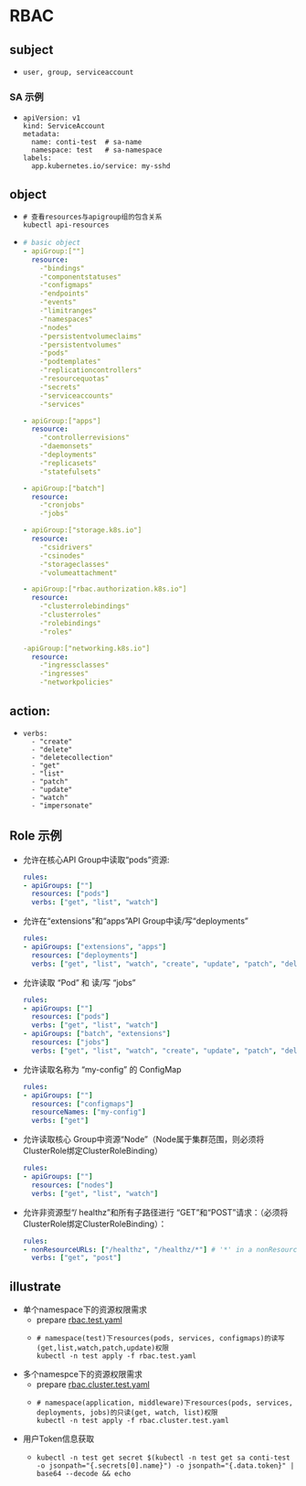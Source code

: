 # RBAC 

## subject
* ```text
  user, group, serviceaccount 
  ```
### SA 示例
* ```shell
  apiVersion: v1
  kind: ServiceAccount
  metadata:
    name: conti-test  # sa-name
    namespace: test   # sa-namespace
  labels:
    app.kubernetes.io/service: my-sshd
  ```
## object
* ```shell
  # 查看resources与apigroup组的包含关系
  kubectl api-resources 
  ```
* ```yaml
  # basic object
  - apiGroup:[""]
    resource:
      -"bindings"
      -"componentstatuses"
      -"configmaps"
      -"endpoints"
      -"events"
      -"limitranges"
      -"namespaces"
      -"nodes"
      -"persistentvolumeclaims"
      -"persistentvolumes"
      -"pods"
      -"podtemplates"
      -"replicationcontrollers"
      -"resourcequotas"
      -"secrets"
      -"serviceaccounts"
      -"services"
  
  - apiGroup:["apps"]
    resource:
      -"controllerrevisions"
      -"daemonsets"
      -"deployments"
      -"replicasets"
      -"statefulsets"
  
  - apiGroup:["batch"]
    resource:
      -"cronjobs"
      -"jobs"
  
  - apiGroup:["storage.k8s.io"]
    resource:
      -"csidrivers"
      -"csinodes"
      -"storageclasses"
      -"volumeattachment"
  
  - apiGroup:["rbac.authorization.k8s.io"]
    resource:
      -"clusterrolebindings"
      -"clusterroles"
      -"rolebindings"
      -"roles"
  
  -apiGroup:["networking.k8s.io"]
    resource:
      -"ingressclasses"
      -"ingresses"
      -"networkpolicies"           
  ```

## action: 
* ```text
  verbs:
    - "create"
    - "delete"
    - "deletecollection"
    - "get"
    - "list"
    - "patch"
    - "update"
    - "watch"
    - "impersonate"
  ```

## Role 示例

* 允许在核心API Group中读取“pods”资源:
  ```yaml
  rules:
  - apiGroups: [""]
    resources: ["pods"]
    verbs: ["get", "list", "watch"]
  ```
* 允许在“extensions”和“apps”API Group中读/写“deployments”
  ```yaml
  rules:
  - apiGroups: ["extensions", "apps"]
    resources: ["deployments"]
    verbs: ["get", "list", "watch", "create", "update", "patch", "delete"]
* 允许读取 “Pod” 和 读/写 “jobs”
  ```yaml
  rules:
  - apiGroups: [""]
    resources: ["pods"]
    verbs: ["get", "list", "watch"]
  - apiGroups: ["batch", "extensions"]
    resources: ["jobs"]
    verbs: ["get", "list", "watch", "create", "update", "patch", "delete"]
* 允许读取名称为 “my-config” 的 ConfigMap
  ```yaml
  rules:
  - apiGroups: [""]
    resources: ["configmaps"]
    resourceNames: ["my-config"]
    verbs: ["get"]
* 允许读取核心 Group中资源“Node”（Node属于集群范围，则必须将ClusterRole绑定ClusterRoleBinding）
  ```yaml
  rules:
  - apiGroups: [""]
    resources: ["nodes"]
    verbs: ["get", "list", "watch"]
* 允许非资源型“/ healthz”和所有子路径进行 “GET”和“POST”请求：（必须将ClusterRole绑定ClusterRoleBinding）：
  ```yaml
  rules:
  - nonResourceURLs: ["/healthz", "/healthz/*"] # '*' in a nonResourceURL is a suffix glob match
    verbs: ["get", "post"]

## illustrate
* 单个namespace下的资源权限需求
  * prepare [rbac.test.yaml](rbac.test.yaml.md)
  * ```shell
    # namespace(test)下resources(pods, services, configmaps)的读写(get,list,watch,patch,update)权限
    kubectl -n test apply -f rbac.test.yaml
    ```
* 多个namespce下的资源权限需求
  * prepare [rbac.cluster.test.yaml](rbac.cluster.test.yaml.md)
  * ```shell
    # namespace(application, middleware)下resources(pods, services, deployments, jobs)的只读(get, watch, list)权限
    kubectl -n test apply -f rbac.cluster.test.yaml
    ```
* 用户Token信息获取
  * ```shell
    kubectl -n test get secret $(kubectl -n test get sa conti-test -o jsonpath="{.secrets[0].name}") -o jsonpath="{.data.token}" | base64 --decode && echo
    ```


